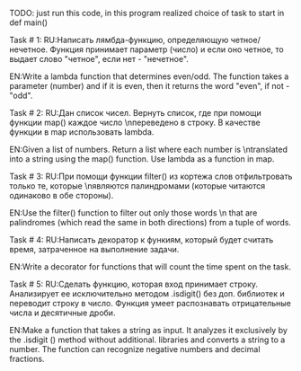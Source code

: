 TODO: just run this code, in this program realized choice of task to start in def main()


Task # 1:
RU:Написать лямбда-функцию, определяющую четное/нечетное. Функция принимает параметр (число) и если оно четное, то выдает слово "четное", если нет - "нечетное".

EN:Write a lambda function that determines even/odd. The function takes a parameter (number) and if it is even, then it returns the word "even", if not - "odd".

Task # 2:
RU:Дан список чисел. Вернуть список, где при помощи функции map() каждое число \nпереведено в строку. В качестве функции в map использовать lambda.

EN:Given a list of numbers. Return a list where each number is \ntranslated into a string using the map() function. Use lambda as a function in map.

Task # 3:
RU:При помощи функции filter() из кортежа слов отфильтровать только те, которые \nявляются палиндромами (которые читаются одинаково в обе стороны).

EN:Use the filter() function to filter out only those words \n that are palindromes (which read the same in both directions) from a tuple of words.

Task # 4:
RU:Написать декоратор к функиям, который будет считать время, затраченное на выполнение задачи.

EN:Write a decorator for functions that will count the time spent on the task.

Task # 5:
RU:Сделать функцию, которая вход принимает строку. Анализирует ее исключительно методом .isdigit() без доп. библиотек и переводит строку в число. Функция умеет распознавать отрицательные числа и десятичные дроби.

EN:Make a function that takes a string as input. It analyzes it exclusively by the .isdigit () method without additional. libraries and converts a string to a number. The function can recognize negative numbers and decimal fractions.
